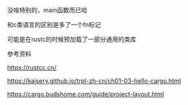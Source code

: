 没啥特别的，main函数而已哈

和c类语言的区别是多了一个fn标记

可能是在rustc的时候预加载了一部分通用的类库


参考资料

https://rustcc.cn/

https://kaisery.github.io/trpl-zh-cn/ch01-03-hello-cargo.html

https://cargo.budshome.com/guide/project-layout.html
